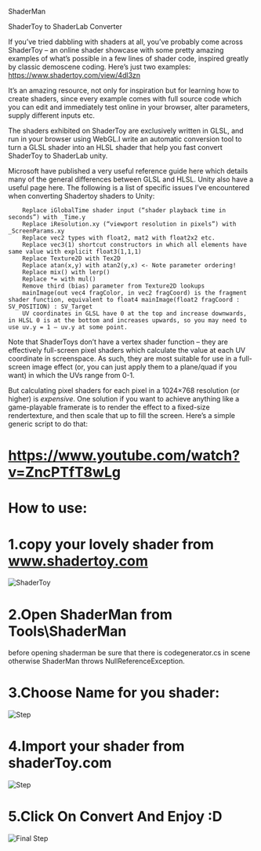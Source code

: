 ShaderMan

ShaderToy to ShaderLab Converter

If you’ve tried dabbling with shaders at all, you’ve probably come across ShaderToy – an online shader showcase with some pretty amazing examples of what’s possible in a few lines of shader code, inspired greatly by classic demoscene coding. Here’s just two examples: https://www.shadertoy.com/view/4dl3zn

It’s an amazing resource, not only for inspiration but for learning how to create shaders, since every example comes with full source code which you can edit and immediately test online in your browser, alter parameters, supply different inputs etc.

The shaders exhibited on ShaderToy are exclusively written in GLSL, and run in your browser using WebGL.I write an automatic conversion tool to turn a GLSL shader into an HLSL shader that help you fast convert ShaderToy to ShaderLab unity.

Microsoft have published a very useful reference guide here which details many of the general differences between GLSL and HLSL. Unity also have a useful page here. The following is a list of specific issues I’ve encountered when converting Shadertoy shaders to Unity:
```
    Replace iGlobalTime shader input (“shader playback time in seconds”) with _Time.y
    Replace iResolution.xy (“viewport resolution in pixels”) with _ScreenParams.xy
    Replace vec2 types with float2, mat2 with float2x2 etc.
    Replace vec3(1) shortcut constructors in which all elements have same value with explicit float3(1,1,1)
    Replace Texture2D with Tex2D
    Replace atan(x,y) with atan2(y,x) <- Note parameter ordering!
    Replace mix() with lerp()
    Replace *= with mul()
    Remove third (bias) parameter from Texture2D lookups
    mainImage(out vec4 fragColor, in vec2 fragCoord) is the fragment shader function, equivalent to float4 mainImage(float2 fragCoord : SV_POSITION) : SV_Target
    UV coordinates in GLSL have 0 at the top and increase downwards, in HLSL 0 is at the bottom and increases upwards, so you may need to use uv.y = 1 – uv.y at some point.
```
Note that ShaderToys don’t have a vertex shader function – they are effectively full-screen pixel shaders which calculate the value at each UV coordinate in screenspace. As such, they are most suitable for use in a full-screen image effect (or, you can just apply them to a plane/quad if you want) in which the UVs range from 0-1.

But calculating pixel shaders for each pixel in a 1024×768 resolution (or higher) is *expensive*. One solution if you want to achieve anything like a game-playable framerate is to render the effect to a fixed-size rendertexture, and then scale that up to fill the screen. Here’s a simple generic script to do that:

# https://www.youtube.com/watch?v=ZncPTfT8wLg


# How to use:
# 1.copy your lovely shader from www.shadertoy.com
![ShaderToy](https://user-images.githubusercontent.com/16706911/33229710-44a67f1e-d1e9-11e7-9ed2-f338625b6c5d.jpg)

# 2.Open ShaderMan from Tools\ShaderMan
before opening shaderman be sure that there is codegenerator.cs in scene otherwise ShaderMan throws NullReferenceException.
# 3.Choose Name for you shader:
![Step](https://user-images.githubusercontent.com/16706911/33229605-db538f5e-d1e6-11e7-8563-a48a7df3ae60.png)

# 4.Import your shader from shaderToy.com
![Step](https://user-images.githubusercontent.com/16706911/33229653-1350acc4-d1e8-11e7-85d1-3f4613eed690.png)


# 5.Click On Convert And Enjoy :D
![Final Step](https://user-images.githubusercontent.com/16706911/33229663-366dc5ac-d1e8-11e7-81ec-4539a025f111.png)
